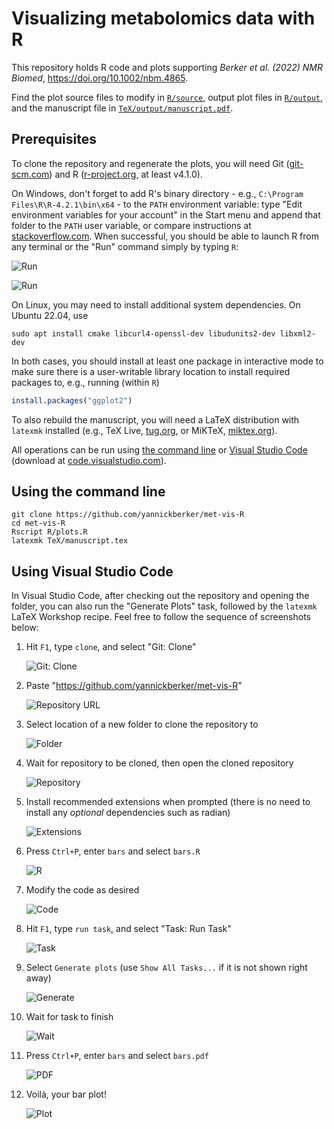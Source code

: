 # Visualizing metabolomics data with R

This repository holds R code and plots supporting _Berker et al. (2022) NMR Biomed_, <https://doi.org/10.1002/nbm.4865>.

Find the plot source files to modify in [`R/source`](R/source), output plot files in [`R/output`](R/output/), and the manuscript file in [`TeX/output/manuscript.pdf`](TeX/output/manuscript.pdf).

## Prerequisites

To clone the repository and regenerate the plots, you will need Git ([git-scm.com](https://git-scm.com/)) and R ([r-project.org](https://www.r-project.org/), at least v4.1.0).

On Windows, don't forget to add R's binary directory - e.g., `C:\Program Files\R\R-4.2.1\bin\x64` -  to the `PATH` environment variable: type "Edit environment variables for your account" in the Start menu and append that folder to the `PATH` user variable, or compare instructions at [stackoverflow.com](https://stackoverflow.com/a/44272417). When successful, you should be able to launch R from any terminal or the "Run" command simply by typing `R`:

![Run](docs/run.png)

![Run](docs/R.png)

On Linux, you may need to install additional system dependencies. On Ubuntu 22.04, use

```shell
sudo apt install cmake libcurl4-openssl-dev libudunits2-dev libxml2-dev
```

In both cases, you should install at least one package in interactive mode to make sure there is a user-writable library location to install required packages to, e.g., running (within `R`)

```R
install.packages("ggplot2")
```

To also rebuild the manuscript, you will need a LaTeX distribution with `latexmk` installed (e.g., TeX Live, [tug.org](https://www.tug.org/texlive/), or MiKTeX, [miktex.org](https://miktex.org/)).

All operations can be run using [the command line](#using-the-command-line) or [Visual Studio Code](#using-visual-studio-code) (download at [code.visualstudio.com](https://code.visualstudio.com/)).

## Using the command line

```shell
git clone https://github.com/yannickberker/met-vis-R
cd met-vis-R
Rscript R/plots.R
latexmk TeX/manuscript.tex
```

## Using Visual Studio Code

In Visual Studio Code, after checking out the repository and opening the folder, you can also run the "Generate Plots" task, followed by the `latexmk` LaTeX Workshop recipe. Feel free to follow the sequence of screenshots below:

1. Hit `F1`, type `clone`, and select "Git: Clone"

   ![Git: Clone](docs/git_clone.png)

1. Paste "https://github.com/yannickberker/met-vis-R"

   ![Repository URL](docs/repo_url.png)

1. Select location of a new folder to clone the repository to

   ![Folder](docs/folder.png)

1. Wait for repository to be cloned, then open the cloned repository

   ![Repository](docs/repository.png)

1. Install recommended extensions when prompted (there is no need to install any _optional_ dependencies such as radian)

   ![Extensions](docs/extensions.png)

1. Press `Ctrl+P`, enter `bars` and select `bars.R`

   ![R](docs/bars.R.png)

1. Modify the code as desired

   ![Code](docs/code.png)

1. Hit `F1`, type `run task`, and select "Task: Run Task"

   ![Task](docs/task.png)

1. Select `Generate plots` (use `Show All Tasks...` if it is not shown right away)

   ![Generate](docs/generate.png)

1. Wait for task to finish

   ![Wait](docs/wait.png)

1. Press `Ctrl+P`, enter `bars` and select `bars.pdf`

   ![PDF](docs/bars.pdf.png)

1. Voilà, your bar plot!

   ![Plot](docs/plot.png)

